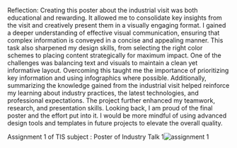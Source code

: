 Reflection:
Creating this poster about the industrial visit was both educational and rewarding. It allowed me to consolidate key insights from the visit and creatively present them in a visually engaging format. I gained a deeper understanding of effective visual communication, ensuring that complex information is conveyed in a concise and appealing manner.
This task also sharpened my design skills, from selecting the right color schemes to placing content strategically for maximum impact. One of the challenges was balancing text and visuals to maintain a clean yet informative layout. Overcoming this taught me the importance of prioritizing key information and using infographics where possible.
Additionally, summarizing the knowledge gained from the industrial visit helped reinforce my learning about industry practices, the latest technologies, and professional expectations. The project further enhanced my teamwork, research, and presentation skills.
Looking back, I am proud of the final poster and the effort put into it. I would be more mindful of using advanced design tools and templates in future projects to elevate the overall quality.

Assignment 1 of TIS subject : Poster of Industry Talk 1![assignment 1](https://github.com/user-attachments/assets/12e82b57-abaa-488c-9b17-d633d42e8d14)
